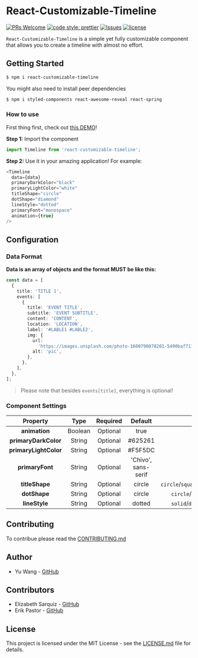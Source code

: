 # React-Customizable-Timeline

[![PRs Welcome](https://img.shields.io/badge/PRs-welcome-blueviolet.svg?style=flat)](http://makeapullrequest.com)
[![code style: prettier](https://img.shields.io/badge/code_style-prettier-ff69b4.svg?style=flat)](https://github.com/prettier/prettier)
[![Issues](http://img.shields.io/github/issues/yw3028/React-Customizable-Timeline.svg)](https://github.com/yw3028/React-Customizable-Timelin/issues)
[![license](https://img.shields.io/github/license/yw3028/React-Customizable-Timeline.svg)](https://github.com/yw3028/React-Customizable-Timeline/blob/master/LICENSE)

`React-Customizable-Timeline` is a simple yet fully customizable component that allows you to create a timeline with almost no effort.

## Getting Started

```bash
$ npm i react-customizable-timeline
```

You might also need to install peer dependencies

```bash
$ npm i styled-components react-awesome-reveal react-spring
```

### How to use

First thing first, check out [this DEMO](https://react-customizable-timeline.vercel.app/)!

**Step 1:** Import the component

```js
import Timeline from 'react-customizable-timeline';
```

**Step 2:** Use it in your amazing application! For example:

```typescript jsx
<Timeline
  data={data}
  primaryDarkColor="black"
  primaryLightColor="white"
  titleShape="circle"
  dotShape="diamond"
  lineStyle="dotted"
  primaryFont="monospace"
  animation={true}
/>
```

## Configuration

### Data Format

**Data is an array of objects and the format MUST be like this:**

```typescript jsx
const data = [
  {
    title: 'TITLE 1',
    events: [
      {
        title: 'EVENT TITLE',
        subtitle: 'EVENT SUBTITLE',
        content: 'CONTENT',
        location: 'LOCATION',
        label: '#LABLE1 #LABLE2',
        img: {
          url:
            'https://images.unsplash.com/photo-1600790078201-5490baf711d6?ixlib=rb-1.2.1&ixid=eyJhcHBfaWQiOjEyMDd9&auto=format&fit=crop&w=500&q=60',
          alt: 'pic',
        },
      },
    ],
  },
];
```

> Please note that besides `events[title]`, everything is optional!

### Component Settings

|     **Property**      | **Type** | **Required** |     **Default**     |                **Options**                |
| :-------------------: | :------: | :----------: | :-----------------: | :---------------------------------------: |
|     **animation**     | Boolean  |   Optional   |        true         |                true/false                 |
| **primaryDarkColor**  |  String  |   Optional   |       #625261       |                                           |
| **primaryLightColor** |  String  |   Optional   |       #F5F5DC       |                                           |
|    **primaryFont**    |  String  |   Optional   | 'Chivo', sans-serif |                                           |
|    **titleShape**     |  String  |   Optional   |       circle        | `circle`/`square`/`rectangular`/`diamond` |
|     **dotShape**      |  String  |   Optional   |       circle        |    `circle`/`square`/`line`/`diamond`     |
|     **lineStyle**     |  String  |   Optional   |       dotted        |    `solid`/`dotted`/`dashed`/`hidden`     |

## Contributing

To contribue please read the [CONTRIBUTING.md](https://github.com/yw3028/React-Customizable-Timeline/blob/master/CONTRIBUTING.md)

## Author

- Yu Wang - [GitHub](https://github.com/yw3028)

## Contributors
- Elizabeth Sarquiz - [GitHub](https://github.com/LisaPisa12)
- Erik Pastor - [GitHub](https://github.com/erikpr1994)

## License

This project is licensed under the MIT License - see the [LICENSE.md](https://github.com/yw3028/React-Customizable-Timeline/blob/master/LICENSE) file for details.
